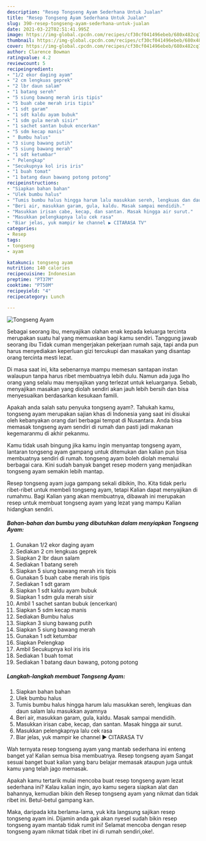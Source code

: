 ```yaml
---
description: "Resep Tongseng Ayam Sederhana Untuk Jualan"
title: "Resep Tongseng Ayam Sederhana Untuk Jualan"
slug: 390-resep-tongseng-ayam-sederhana-untuk-jualan
date: 2021-03-22T02:51:41.995Z
image: https://img-global.cpcdn.com/recipes/cf30cf041496ebeb/680x482cq70/tongseng-ayam-foto-resep-utama.jpg
thumbnail: https://img-global.cpcdn.com/recipes/cf30cf041496ebeb/680x482cq70/tongseng-ayam-foto-resep-utama.jpg
cover: https://img-global.cpcdn.com/recipes/cf30cf041496ebeb/680x482cq70/tongseng-ayam-foto-resep-utama.jpg
author: Clarence Bowman
ratingvalue: 4.2
reviewcount: 5
recipeingredient:
- "1/2 ekor daging ayam"
- "2 cm lengkuas geprek"
- "2 lbr daun salam"
- "1 batang sereh"
- "5 siung bawang merah iris tipis"
- "5 buah cabe merah iris tipis"
- "1 sdt garam"
- "1 sdt kaldu ayam bubuk"
- "1 sdm gula merah sisir"
- "1 sachet santan bubuk encerkan"
- "5 sdm kecap manis"
- " Bumbu halus"
- "3 siung bawang putih"
- "5 siung bawang merah"
- "1 sdt ketumbar"
- " Pelengkap"
- "Secukupnya kol iris iris"
- "1 buah tomat"
- "1 batang daun bawang potong potong"
recipeinstructions:
- "Siapkan bahan bahan"
- "Ulek bumbu halus"
- "Tumis bumbu halus hingga harum lalu masukkan sereh, lengkuas dan daun salam lalu masukkan ayamnya"
- "Beri air, masukkan garam, gula, kaldu. Masak sampai mendidih."
- "Masukkan irisan cabe, kecap, dan santan. Masak hingga air surut."
- "Masukkan pelengkapnya lalu cek rasa"
- "Biar jelas, yuk mampir ke channel ▶️ CITARASA TV"
categories:
- Resep
tags:
- tongseng
- ayam

katakunci: tongseng ayam 
nutrition: 140 calories
recipecuisine: Indonesian
preptime: "PT37M"
cooktime: "PT50M"
recipeyield: "4"
recipecategory: Lunch

---
```



![Tongseng Ayam](https://img-global.cpcdn.com/recipes/cf30cf041496ebeb/680x482cq70/tongseng-ayam-foto-resep-utama.jpg)

Sebagai seorang ibu, menyajikan olahan enak kepada keluarga tercinta merupakan suatu hal yang memuaskan bagi kamu sendiri. Tanggung jawab seorang ibu Tidak cuman mengerjakan pekerjaan rumah saja, tapi anda pun harus menyediakan keperluan gizi tercukupi dan masakan yang disantap orang tercinta mesti lezat.

Di masa  saat ini, kita sebenarnya mampu memesan santapan instan walaupun tanpa harus ribet membuatnya lebih dulu. Namun ada juga lho orang yang selalu mau menyajikan yang terlezat untuk keluarganya. Sebab, menyajikan masakan yang diolah sendiri akan jauh lebih bersih dan bisa menyesuaikan berdasarkan kesukaan famili. 



Apakah anda salah satu penyuka tongseng ayam?. Tahukah kamu, tongseng ayam merupakan sajian khas di Indonesia yang saat ini disukai oleh kebanyakan orang dari berbagai tempat di Nusantara. Anda bisa memasak tongseng ayam sendiri di rumah dan pasti jadi makanan kegemaranmu di akhir pekanmu.

Kamu tidak usah bingung jika kamu ingin menyantap tongseng ayam, lantaran tongseng ayam gampang untuk ditemukan dan kalian pun bisa membuatnya sendiri di rumah. tongseng ayam boleh diolah memalui berbagai cara. Kini sudah banyak banget resep modern yang menjadikan tongseng ayam semakin lebih mantap.

Resep tongseng ayam juga gampang sekali dibikin, lho. Kita tidak perlu ribet-ribet untuk membeli tongseng ayam, tetapi Kalian dapat menyajikan di rumahmu. Bagi Kalian yang akan membuatnya, dibawah ini merupakan resep untuk membuat tongseng ayam yang lezat yang mampu Kalian hidangkan sendiri.

<!--inarticleads1-->

##### Bahan-bahan dan bumbu yang dibutuhkan dalam menyiapkan Tongseng Ayam:

1. Gunakan 1/2 ekor daging ayam
1. Sediakan 2 cm lengkuas geprek
1. Siapkan 2 lbr daun salam
1. Sediakan 1 batang sereh
1. Siapkan 5 siung bawang merah iris tipis
1. Gunakan 5 buah cabe merah iris tipis
1. Sediakan 1 sdt garam
1. Siapkan 1 sdt kaldu ayam bubuk
1. Siapkan 1 sdm gula merah sisir
1. Ambil 1 sachet santan bubuk (encerkan)
1. Siapkan 5 sdm kecap manis
1. Sediakan  Bumbu halus
1. Siapkan 3 siung bawang putih
1. Siapkan 5 siung bawang merah
1. Gunakan 1 sdt ketumbar
1. Siapkan  Pelengkap
1. Ambil Secukupnya kol iris iris
1. Sediakan 1 buah tomat
1. Sediakan 1 batang daun bawang, potong potong




<!--inarticleads2-->

##### Langkah-langkah membuat Tongseng Ayam:

1. Siapkan bahan bahan
1. Ulek bumbu halus
1. Tumis bumbu halus hingga harum lalu masukkan sereh, lengkuas dan daun salam lalu masukkan ayamnya
1. Beri air, masukkan garam, gula, kaldu. Masak sampai mendidih.
1. Masukkan irisan cabe, kecap, dan santan. Masak hingga air surut.
1. Masukkan pelengkapnya lalu cek rasa
1. Biar jelas, yuk mampir ke channel ▶️ CITARASA TV




Wah ternyata resep tongseng ayam yang mantab sederhana ini enteng banget ya! Kalian semua bisa membuatnya. Resep tongseng ayam Sangat sesuai banget buat kalian yang baru belajar memasak ataupun juga untuk kamu yang telah jago memasak.

Apakah kamu tertarik mulai mencoba buat resep tongseng ayam lezat sederhana ini? Kalau kalian ingin, ayo kamu segera siapkan alat dan bahannya, kemudian bikin deh Resep tongseng ayam yang nikmat dan tidak ribet ini. Betul-betul gampang kan. 

Maka, daripada kita berlama-lama, yuk kita langsung sajikan resep tongseng ayam ini. Dijamin anda gak akan nyesel sudah bikin resep tongseng ayam mantab tidak rumit ini! Selamat mencoba dengan resep tongseng ayam nikmat tidak ribet ini di rumah sendiri,oke!.

